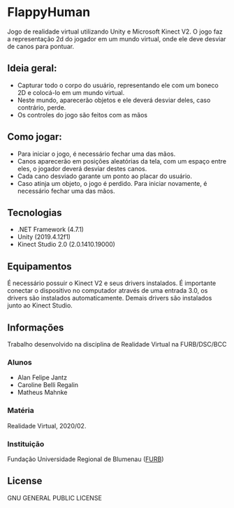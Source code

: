 # FlappyHuman

Jogo de realidade virtual utilizando Unity e Microsoft Kinect V2. O jogo faz a representação 2d do jogador em um mundo virtual, onde ele deve desviar de canos para pontuar.

## Ideia geral:
- Capturar todo o corpo do usuário, representando ele com um boneco 2D e colocá-lo em um mundo virtual.
- Neste mundo, aparecerão objetos e ele deverá desviar deles, caso contrário, perde.
- Os controles do jogo são feitos com as mãos

## Como jogar:
- Para iniciar o jogo, é necessário fechar uma das mãos.
- Canos aparecerão em posições aleatórias da tela, com um espaço entre eles, o jogador deverá desviar destes canos.
- Cada cano desviado garante um ponto ao placar do usuário.
- Caso atinja um objeto, o jogo é perdido. Para iniciar novamente, é necessário fechar uma das mãos.

## Tecnologias
- .NET Framework (4.7.1)
- Unity (2019.4.12f1)
- Kinect Studio 2.0 (2.0.1410.19000)

## Equipamentos
É necessário possuir o Kinect V2 e seus drivers instalados. É importante conectar o dispositivo no computador através de uma entrada 3.0, os drivers são instalados automaticamente. Demais drivers são instalados junto ao Kinect Studio.

## Informações
Trabalho desenvolvido na disciplina de Realidade Virtual na FURB/DSC/BCC

### Alunos
- Alan Felipe Jantz 
- Caroline Belli Regalin
- Matheus Mahnke

### Matéria
Realidade Virtual, 2020/02.

### Instituição
Fundação Universidade Regional de Blumenau ([FURB](http://www.furb.br/))

## License
GNU GENERAL PUBLIC LICENSE
